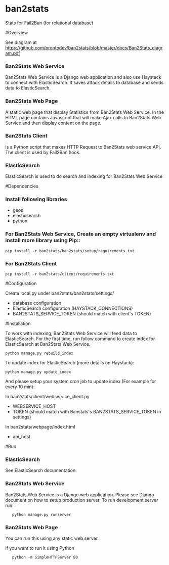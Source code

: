 ban2stats
============

Stats for Fail2Ban (for relational database)

#Overview

   See diagram at https://github.com/prontodev/ban2stats/blob/master/docs/Ban2Stats_diagram.pdf

### Ban2Stats Web Service
   Ban2Stats Web Service is a Django web application and also use Haystack to connect with ElasticSearch.
   It saves attack details to database and sends data to ElasticSearch.

### Ban2Stats Web Page
   A static web page that display Statistics from Ban2Stats Web Service. In the HTML page contains Javascript that will make Ajax calls to Ban2Stats Web Service and then display content on the page.

### Ban2Stats Client
   is a Python script that makes HTTP Request to Ban2Stats web service API. The client is used by Fail2Ban hook.

### ElasticSearch
   ElasticSearch is used to do search and indexing for Ban2Stats Web Service

#Dependencies

### Install following libraries
* geos
* elasticsearch
* python

### For Ban2Stats Web Service, Create an empty virtualenv and install more library using Pip::

    pip install -r ban2stats/ban2stats/setup/requirements.txt

### For Ban2Stats Client

    pip install -r ban2stats/client/requirements.txt

#Configuration

Create local.py under ban2stats/ban2stats/settings/

* database configuration
* ElasticSearch configuration (HAYSTACK_CONNECTIONS)
* BAN2STATS_SERVICE_TOKEN (should match with client's TOKEN)

#Installation

To work with indexing, Ban2Stats Web Service will feed data to ElasticSearch.
For the first time, run follow command to create index for ElasticSearch at Ban2Stats Web Service.

    python manage.py rebuild_index


To update index for ElasticSearch (more details on Haystack):

    python manage.py update_index

And please setup your system cron job to update index (For example for every 10 min):


In ban2stats/client/webservice_client.py

* WEBSERVICE_HOST
* TOKEN (should match with Banstats's BAN2STATS_SERVICE_TOKEN in settings)


In ban2stats/webpage/index.html

* api_host


#Run

### ElasticSearch
   See ElasticSearch documentation.

### Ban2Stats Web Service
   Ban2Stats Web Service is a Django web application. Please see Django document on how to setup production server.
   To run development server run:

       python manage.py runserver


### Ban2Stats Web Page
   You can run this using any static web server.

   if you want to run it using Python

       python -m SimpleHTTPServer 80



